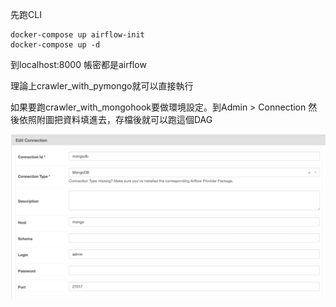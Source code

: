 先跑CLI
```
docker-compose up airflow-init
docker-compose up -d 
```

到localhost:8000
帳密都是airflow

理論上crawler_with_pymongo就可以直接執行

如果要跑crawler_with_mongohook要做環境設定。到Admin > Connection 然後依照附圖把資料填進去，存檔後就可以跑這個DAG

![airflow_connection_setup](images/airflow_connection_screenshot.png)
